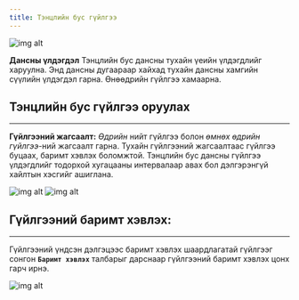 ```yaml
---
title: Тэнцлийн бус гүйлгээ
---
```

>
![img alt](/img/img18.png)

**Дансны үлдэгдэл** Тэнцлийн бус дансны тухайн үеийн үлдэгдлийг харуулна. Энд дансны дугаараар хайхад тухайн дансны хамгийн сүүлийн үлдэгдэл гарна. Өнөөдрийн гүйлгээ хамаарна. 

## Тэнцлийн бус гүйлгээ оруулах
___
 **Гүйлгээний жагсаалт:** _Өдрийн_ нийт гүйлгээ болон _өмнөх өдрийн гүйлгээ_-ний жагсаалт гарна. Тухайн гүйлгээний жагсаалтаас гүйлгээ буцаах, баримт хэвлэх боломжтой.
 Тэнцлийн бус дансны гүйлгээ үлдэгдлийг тодорхой хугацааны интервалаар авах бол дэлгэрэнгүй хайлтын хэсгийг ашиглана.

>
![img alt](/img/img19.png) ![img alt](/img/img20.png)


## Гүйлгээний баримт хэвлэх:
___
Гүйлгээний үндсэн дэлгэцээс баримт хэвлэх шаардлагатай гүйлгээг сонгон **`Баримт хэвлэх`** талбарыг дарснаар гүйлгээний баримт хэвлэх цонх гарч ирнэ.

![img alt](/img/barimtPrint.png)





